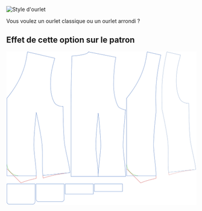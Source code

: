 ![Style d'ourlet](hemstyle.svg)

Vous voulez un ourlet classique ou un ourlet arrondi ?


## Effet de cette option sur le patron
![Cette image montre l'effet de cette option en superposant plusieurs variantes qui ont une valeur différente pour cette option](wahid_hemstyle_sample.svg "Effet de cette option sur le patron")